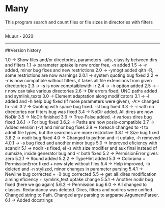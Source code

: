 # Many

This program search and count files or file sizes in directories with filters

---

Muuur - 2020

---

##Version history

1.0   -> Show files and/or directories, parameters -ads, classify between dirs and filters
1.1   -> parameter uptake is now order free, -n added
1.5   -> -r added, minor bug fixes and new restrictions
2.0   -> -ymbgt added qith -R, some restrictions are now warnings
2.0.1 -> system quoting bug fixed
2.2   -> -r is now compatible without filters, it takes all file extensions from given directories
2.3   -> -s is now comptaiblewith -r
2.4   -> -h option added
2.5   -> -r now can take various directories
2.6   -> Dir errors fixed, UNC paths added and symlink_texts
3.0   -> Element adaptation along modificators
3.1   -> -l added and -h help bug fixed (if more parameters were given), -A:* changed to -adl
3.2   -> Quoting with space bug fixed. -st bug fixed
3.3   -> -r with no directories nor filters bug was fixed
3.4   -> NoDir added. All dires are now NoDir
3.5   -> NoDir finished
3.6   -> True-False added. -t various dires bug fixed
3.6.1 -> For bug fixed
3.6.2 -> Paths are now posix-compatible
3.7   -> Added versión (-v) and minor bug fixes
3.8   -> foreach changed to -t to admit file types, but the searches are more restrictive
3.8.1 -> Size bug fixed
3.8.2 -> nodir bug fixed
4.0   -> Changed to python and -t uptake, -h removed
4.0.1 -> -s bug fixed and another minor bugs
5.0   -> Improved eficiency with scandir
5.1   -> nodir -s fixed, el -s with size modifier and aux final instead of sumsize, inside generator bug and -r both fixed
5.2   -> PermisionError gives zero
5.2.1 -> Round added
5.2.2 -> TypeHint added
5.3   -> Colorama + PermissionError fixed + new style without files
5.4   -> Help improved, -b deleted and -n stylized, minor changes in parameter parsing
5.4.1 -> Newline bug corrected + -0 bug corrected
5.5   -> get_all_dires modification aiming eficiency + symlink_text uptake change
5.5.1 -> Another nodir bug fixed (here we go again)
5.6.2 -> Permission bug
6.0   -> All changed to classes. Redundancy was deleted. Dires, filters and nodires were unified. Changed string to Path. Changed argv parsing to argparse.ArgumentParser.
6.1   -> Added docstrings
